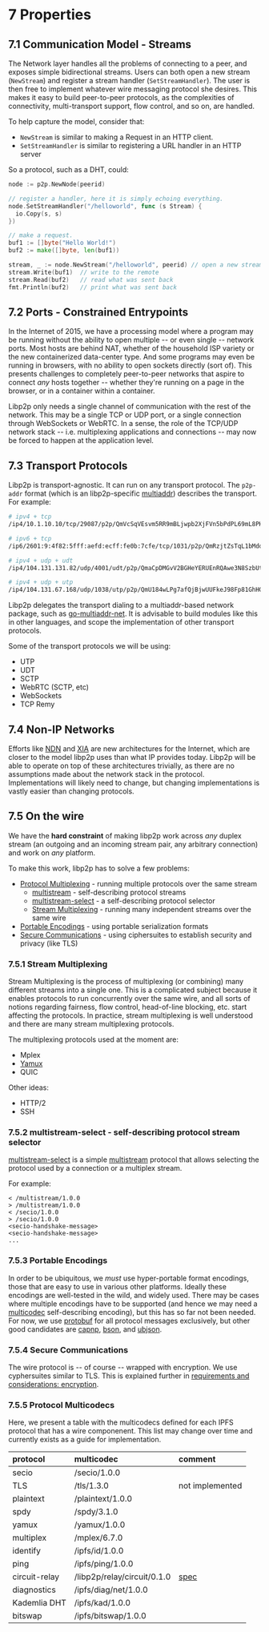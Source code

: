 7 Properties
============

## 7.1 Communication Model - Streams

The Network layer handles all the problems of connecting to a peer, and exposes
simple bidirectional streams. Users can both open a new stream
(`NewStream`) and register a stream handler (`SetStreamHandler`). The user
is then free to implement whatever wire messaging protocol she desires. This
makes it easy to build peer-to-peer protocols, as the complexities of
connectivity, multi-transport support, flow control, and so on, are handled.

To help capture the model, consider that:

- `NewStream` is similar to making a Request in an HTTP client.
- `SetStreamHandler` is similar to registering a URL handler in an HTTP server

So a protocol, such as a DHT, could:

```go
node := p2p.NewNode(peerid)

// register a handler, here it is simply echoing everything.
node.SetStreamHandler("/helloworld", func (s Stream) {
  io.Copy(s, s)
})

// make a request.
buf1 := []byte("Hello World!")
buf2 := make([]byte, len(buf1))

stream, _ := node.NewStream("/helloworld", peerid) // open a new stream
stream.Write(buf1)  // write to the remote
stream.Read(buf2)   // read what was sent back
fmt.Println(buf2)   // print what was sent back
```

## 7.2 Ports - Constrained Entrypoints

In the Internet of 2015, we have a processing model where a program may be
running without the ability to open multiple -- or even single -- network
ports. Most hosts are behind NAT, whether of the household ISP variety or the new
containerized data-center type. And some programs may even be running in
browsers, with no ability to open sockets directly (sort of). This presents
challenges to completely peer-to-peer networks that aspire to connect _any_
hosts together -- whether they're running on a page in the browser, or in
a container within a container.

Libp2p only needs a single channel of communication with the rest of the
network. This may be a single TCP or UDP port, or a single connection
through WebSockets or WebRTC. In a sense, the role of the TCP/UDP network
stack -- i.e. multiplexing applications and connections -- may now be forced
to happen at the application level.

## 7.3 Transport Protocols

Libp2p is transport-agnostic. It can run on any transport protocol. The
`p2p-addr` format (which is an libp2p-specific
[multiaddr](https://github.com/multiformats/multiaddr)) describes the transport.
For example:

```sh
# ipv4 + tcp
/ip4/10.1.10.10/tcp/29087/p2p/QmVcSqVEsvm5RR9mBLjwpb2XjFVn5bPdPL69mL8PH45pPC

# ipv6 + tcp
/ip6/2601:9:4f82:5fff:aefd:ecff:fe0b:7cfe/tcp/1031/p2p/QmRzjtZsTqL1bMdoJDwsC6ZnDX1PW1vTiav1xewHYAPJNT

# ipv4 + udp + udt
/ip4/104.131.131.82/udp/4001/udt/p2p/QmaCpDMGvV2BGHeYERUEnRQAwe3N8SzbUtfsmvsqQLuvuJ

# ipv4 + udp + utp
/ip4/104.131.67.168/udp/1038/utp/p2p/QmU184wLPg7afQjBjwUUFkeJ98Fp81GhHGurWvMqwvWEQN
```

Libp2p delegates the transport dialing to a multiaddr-based network package, such
as [go-multiaddr-net](https://github.com/multiformats/go-multiaddr-net). It is
advisable to build modules like this in other languages, and scope the
implementation of other transport protocols.

Some of the transport protocols we will be using:

- UTP
- UDT
- SCTP
- WebRTC (SCTP, etc)
- WebSockets
- TCP Remy

## 7.4 Non-IP Networks

Efforts like [NDN](http://named-data.net) and
[XIA](http://www.cs.cmu.edu/~xia/) are new architectures for the Internet,
which are closer to the model libp2p uses than what IP provides today. Libp2p
will be able to operate on top of these architectures trivially, as there
are no assumptions made about the network stack in the protocol. Implementations
will likely need to change, but changing implementations is vastly easier than
changing protocols.

## 7.5 On the wire

We have the **hard constraint** of making libp2p work across _any_ duplex stream (an outgoing and an incoming stream pair, any arbitrary connection) and work on _any_ platform.

To make this work, libp2p has to solve a few problems:

- [Protocol Multiplexing](#751-protocol-multiplexing) - running multiple protocols over the same stream
  - [multistream](#752-multistream-self-describing-protocol-stream) - self-describing protocol streams
  - [multistream-select](#753-multistream-selector-self-describing-protocol-stream-selector) - a self-describing protocol selector
  - [Stream Multiplexing](#754-stream-multiplexing) - running many independent streams over the same wire
- [Portable Encodings](#755-portable-encodings) - using portable serialization formats
- [Secure Communications](#756-secure-communication) - using ciphersuites to establish security and privacy (like TLS)

### 7.5.1 Stream Multiplexing

Stream Multiplexing is the process of multiplexing (or combining) many different streams into a single one. This is a complicated subject because it enables protocols to run concurrently over the same wire, and all sorts of notions regarding fairness, flow control, head-of-line blocking, etc. start affecting the protocols. In practice, stream multiplexing is well understood and there are many stream multiplexing protocols.

The multiplexing protocols used at the moment are:

- Mplex
- [Yamux](https://github.com/hashicorp/yamux/blob/master/spec.md)
- QUIC

Other ideas:

- HTTP/2
- SSH

### 7.5.2 multistream-select - self-describing protocol stream selector

[multistream-select](https://github.com/multiformats/multistream-select) is a simple [multistream](https://github.com/multiformats/multistream-select) protocol that allows selecting the protocol used by a connection or a multiplex stream.

For example:

```
< /multistream/1.0.0
> /multistream/1.0.0
< /secio/1.0.0
> /secio/1.0.0
<secio-handshake-message>
<secio-handshake-message>
...
```

### 7.5.3 Portable Encodings

In order to be ubiquitous, we _must_ use hyper-portable format encodings, those that are easy to use in various other platforms. Ideally these encodings are well-tested in the wild, and widely used. There may be cases where multiple encodings have to be supported (and hence we may need a [multicodec](https://github.com/jbenet/multicodec) self-describing encoding), but this has so far not been needed.
For now, we use [protobuf](https://github.com/google/protobuf) for all protocol messages exclusively, but other good candidates are [capnp](https://capnproto.org/), [bson](http://bsonspec.org/), and [ubjson](http://ubjson.org/).

### 7.5.4 Secure Communications

The wire protocol is -- of course -- wrapped with encryption. We use cyphersuites similar to TLS. This is explained further in [requirements and considerations: encryption](3-requirements.md#33-encryption).

### 7.5.5 Protocol Multicodecs

Here, we present a table with the multicodecs defined for each IPFS protocol that has a wire componenent. This list may change over time and currently exists as a guide for implementation.

protocol | multicodec | comment
:---- | :---- | :----
secio | /secio/1.0.0 |
TLS | /tls/1.3.0 | not implemented
plaintext | /plaintext/1.0.0 |
spdy | /spdy/3.1.0 |
yamux | /yamux/1.0.0 |
multiplex | /mplex/6.7.0 |
identify | /ipfs/id/1.0.0 |
ping | /ipfs/ping/1.0.0 |
circuit-relay | /libp2p/relay/circuit/0.1.0 | [spec](/relay)
diagnostics | /ipfs/diag/net/1.0.0 |
Kademlia DHT | /ipfs/kad/1.0.0 |
bitswap | /ipfs/bitswap/1.0.0 |
